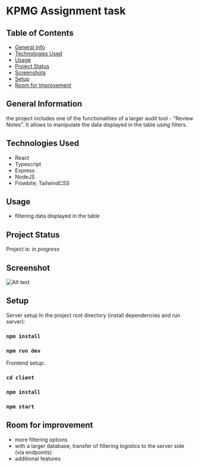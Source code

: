 # KPMG Assignment task

## Table of Contents
* [General Info](#general-information)
* [Technologies Used](#technologies-used)
* [Usage](#usage)
* [Project Status](#project-status)
* [Screenshots](#screenshots)
* [Setup](#setup)
* [Room for Improvement](#room-for-improvement)


## General Information
 the project includes one of the functionalities of a larger audit tool - "Review Notes". It allows to manipulate the data displayed in the table using filters.

## Technologies Used
- React
- Typescript
- Express
- NodeJS
- Flowbite, TailwindCSS

## Usage
 - filtering data displayed in the table

## Project Status
Project is: _in progress_ 

## Screenshot
![Alt text](https://i.ibb.co/P5RKvyd/Zrzut-ekranu-2022-10-14-o-01-45-59.png "screen")

## Setup

Server setup
In the project root directory (install dependencies and run server):

### `npm install`
### `npm run dev`

Frontend setup: 

### `cd client`
### `npm install`
### `npm start`

## Room for improvement
- more filtering options
- with a larger database, transfer of filtering logistics to the server side (via endpoints)
- additional features